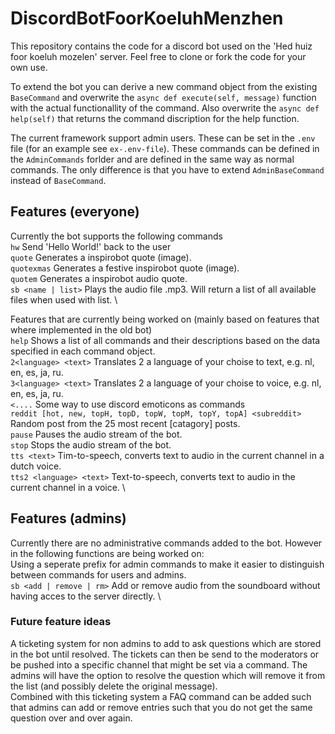 # DiscordBotFoorKoeluhMenzhen

This repository contains the code for a discord bot used on the 'Hed huiz foor koeluh mozelen' server. Feel free to clone or fork the code for your own use.

To extend the bot you can derive a new command object from the existing `BaseCommand` and overwrite the `async def execute(self, message)` function with the actual functionallity of the command. Also overwrite the `async def help(self)` that returns the command discription for the help function.

The current framework support admin users. These can be set in the `.env` file (for an example see `ex-.env-file`). These commands can be defined in the `AdminCommands` forlder and are defined in the same way as normal commands. The only difference is that you have to extend `AdminBaseCommand` instead of `BaseCommand`.

## Features (everyone)
Currently the bot supports the following commands \
`hw` Send 'Hello World!' back to the user \
`quote` Generates a inspirobot quote (image). \
`quotexmas` Generates a festive inspirobot quote (image). \
`quotem` Generates a inspirobot audio quote. \
`sb <name | list>` Plays the audio file <name>.mp3. Will return a list of all available files when used with list. \

Features that are currently being worked on (mainly based on features that where implemented in the old bot) \
`help` Shows a list of all commands and their descriptions based on the data specified in each command object. \
`2<language> <text>` Translates 2 a language of your choise to text, e.g. nl, en, es, ja, ru. \
`3<language> <text>` Translates 2 a language of your choise to voice, e.g. nl, en, es, ja, ru. \
`<....` Some way to use discord emoticons as commands \
`reddit [hot, new, topH, topD, topW, topM, topY, topA] <subreddit>` Random post from the 25 most recent [catagory] posts. \
`pause` Pauses the audio stream of the bot. \
`stop` Stops the audio stream of the bot. \
`tts <text>` Tim-to-speech, converts text to audio in the current channel in a dutch voice. \
`tts2 <language> <text>` Text-to-speech, converts text to audio in the current channel in a <language> voice. \
  
## Features (admins)
Currently there are no administrative commands added to the bot. However in the following functions are being worked on: \
Using a seperate prefix for admin commands to make it easier to distinguish between commands for users and admins. \
`sb <add | remove | rm>` Add or remove audio from the soundboard without having acces to the server directly. \

### Future feature ideas
A ticketing system for non admins to add to ask questions which are stored in the bot until resolved. The tickets can then be send to the moderators or be pushed into a specific channel that might be set via a command. The admins will have the option to resolve the question which will remove it from the list (and possibly delete the original message). \
Combined with this ticketing system a FAQ command can be added such that admins can add or remove entries such that you do not get the same question over and over again.
